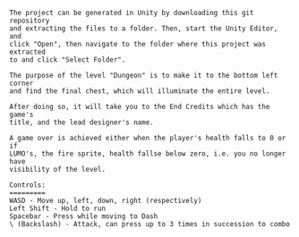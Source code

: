     
    The project can be generated in Unity by downloading this git repository 
    and extracting the files to a folder. Then, start the Unity Editor, and 
    click "Open", then navigate to the folder where this project was extracted 
    to and click "Select Folder".
    
    The purpose of the level "Dungeon" is to make it to the bottom left corner 
    and find the final chest, which will illuminate the entire level.
    
    After doing so, it will take you to the End Credits which has the game's 
    title, and the lead designer's name.
    
    A game over is achieved either when the player's health falls to 0 or if
    LUMO's, the fire sprite, health fallse below zero, i.e. you no longer have 
    visibility of the level.
    
    Controls:
    =========
    WASD - Move up, left, down, right (respectively)
    Left Shift - Hold to run
    Spacebar - Press while moving to Dash
    \ (Backslash) - Attack, can press up to 3 times in succession to combo